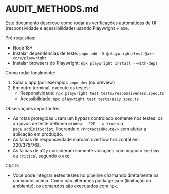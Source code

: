 # AUDIT_METHODS.md

Este documento descreve como rodar as verificações automáticas de UI (responsividade e acessibilidade) usando Playwright + axe.

Pré‑requisitos:
- Node 18+
- Instalar dependências de teste: `pnpm add -D @playwright/test @axe-core/playwright`
- Instalar browsers do Playwright: `npx playwright install --with-deps`

Como rodar localmente:
1) Suba o app (por exemplo): `pnpm dev` (ou preview)
2) Em outro terminal, execute os testes:
   - Responsividade: `npx playwright test tests/responsiveness.spec.ts`
   - Acessibilidade: `npx playwright test tests/a11y.spec.ts`

Observações importantes:
- As rotas protegidas usam um bypass controlado somente nos testes: os arquivos de teste definem `window.__E2E__ = true` via `page.addInitScript`, liberando o `<ProtectedRoute/>` sem afetar a aplicação em produção.
- As falhas de responsividade marcam overflow horizontal em 320/375/768.
- As falhas de a11y consideram somente violações com impacto `serious` ou `critical` segundo o axe.

CI/CD:
- Você pode integrar estes testes no pipeline chamando diretamente os comandos acima. Como não alteramos package.json (limitação do ambiente), os comandos são executados com `npx`.
